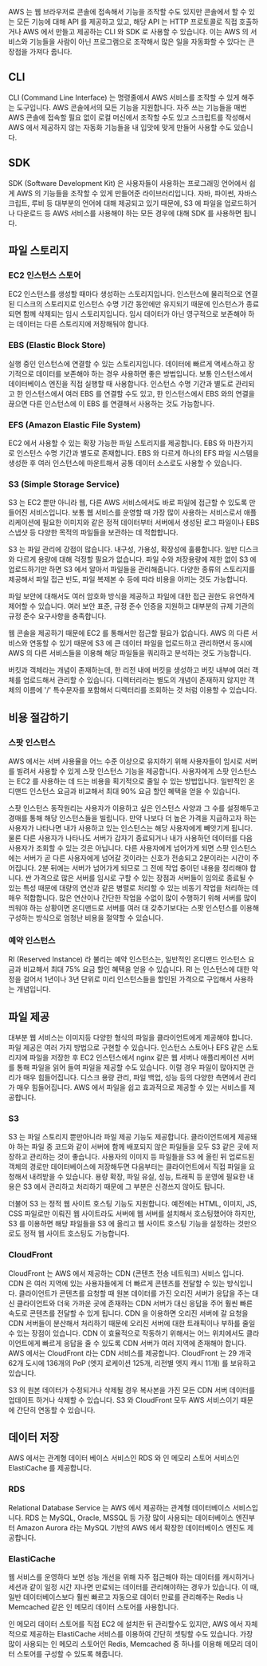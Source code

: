 AWS 는 웹 브라우저로 콘솔에 접속해서 기능을 조작할 수도 있지만 콘솔에서 할 수 있는 모든 기능에 대해 API 를 제공하고 있고, 해당 API 는 HTTP 프로토콜로 직접 호출하거나 AWS 에서 만들고 제공하는 CLI 와 SDK 로 사용할 수 있습니다. 이는 AWS 의 서비스와 기능들을 사람이 아닌 프로그램으로 조작해서 많은 일을 자동화할 수 있다는 큰 장점을 가져다 줍니다. 

## CLI
CLI (Command Line Interface) 는 명령줄에서 AWS 서비스를 조작할 수 있게 해주는 도구입니다. AWS 콘솔에서의 모든 기능을 지원합니다. 자주 쓰는 기능들을 매번 AWS 콘솔에 접속할 필요 없이 로컬 머신에서 조작할 수도 있고 스크립트를 작성해서 AWS 에서 제공하지 않는 자동화 기능들을 내 입맛에 맞게 만들어 사용할 수도 있습니다. 

## SDK
SDK (Software Development Kit) 은 사용자들이 사용하는 프로그래밍 언어에서 쉽게 AWS 의 기능들을 조작할 수 있게 만들어준 라이브러리입니다. 자바, 파이썬, 자바스크립트, 루비 등 대부분의 언어에 대해 제공되고 있기 때문에, S3 에 파일을 업로드하거나 다운로드 등 AWS 서비스를 사용해야 하는 모든 경우에 대해 SDK 를 사용하면 됩니다. 

## 파일 스토리지

### EC2 인스턴스 스토어
EC2 인스턴스를 생성할 때마다 생성하는 스토리지입니다. 인스턴스에 물리적으로 연결된 디스크의 스토리지로 인스턴스 수명 기간 동안에만 유지되기 때문에 인스턴스가 종료되면 함께 삭제되는 임시 스토리지입니다. 임시 데이터가 아닌 영구적으로 보존해야 하는 데이터는 다른 스토리지에 저장해둬야 합니다.

### EBS (Elastic Block Store)
실행 중인 인스턴스에 연결할 수 있는 스토리지입니다. 데이터에 빠르게 액세스하고 장기적으로 데이터를 보존해야 하는 경우 사용하면 좋은 방법입니다. 보통 인스턴스에서 데이터베이스 엔진을 직접 실행할 때 사용합니다. 인스턴스 수명 기간과 별도로 관리되고 한 인스턴스에서 여러 EBS 를 연결할 수도 있고, 한 인스턴스에서 EBS 와의 연결을 끊으면 다른 인스턴스에 이 EBS 를 연결해서 사용하는 것도 가능합니다. 

### EFS (Amazon Elastic File System)
EC2 에서 사용할 수 있는 확장 가능한 파일 스토리지를 제공합니다. EBS 와 마찬가지로 인스턴스 수명 기간과 별도로 존재합니다. EBS 와 다르게 하나의 EFS 파일 시스템을 생성한 후 여러 인스턴스에 마운트해서 공통 데이터 소스로도 사용할 수 있습니다. 

### S3 (Simple Storage Service)
S3 는 EC2 뿐만 아니라 웹, 다른 AWS 서비스에서도 바로 파일에 접근할 수 있도록 만들어진 서비스입니다. 보통 웹 서비스를 운영할 때 가장 많이 사용하는 서비스로서 애플리케이션에 필요한 이미지와 같은 정적 데이터부터 서버에서 생성된 로그 파일이나 EBS 스냅샷 등 다양한 목적의 파일들을 보관하는 데 적합합니다. 

S3 는 파일 관리에 강점이 많습니다. 내구성, 가용성, 확장성에 훌륭합니다. 일반 디스크와 다르게 용량에 대해 걱정할 필요가 없습니다. 파일 수와 저장용량에 제한 없이 S3 에 업로드하기만 하면 S3 에서 알아서 파일들을 관리해줍니다. 다양한 종류의 스토리지를 제공해서 파일 접근 빈도, 파일 복제본 수 등에 따라 비용을 아끼는 것도 가능합니다.

파일 보안에 대해서도 여러 암호화 방식을 제공하고 파일에 대한 접근 권한도 유연하게 제어할 수 있습니다. 여러 보안 표준, 규정 준수 인증을 지원하고 대부분의 규제 기관의 규정 준수 요구사항을 충족합니다. 

웹 콘솔을 제공하기 때문에 EC2 를 통해서만 접근할 필요가 없습니다. AWS 의 다른 서비스와 연동할 수 있기 때문에 S3 에 큰 데이터 파일을 업로드하고 관리하면서 동시에 AWS 의 다른 서비스들을 이용해 해당 파일들을 쿼리하고 분석하는 것도 가능합니다. 

버킷과 객체라는 개념이 존재하는데, 한 리전 내에 버킷을 생성하고 버킷 내부에 여러 객체를 업로드해서 관리할 수 있습니다. 디렉터리라는 별도의 개념이 존재하지 않지만 객체의 이름에 '/' 특수문자를 포함해서 디렉터리를 조회하는 것 처럼 이용할 수 있습니다. 

## 비용 절감하기

### 스팟 인스턴스
AWS 에서는 서버 사용율을 어느 수준 이상으로 유지하기 위해 사용자들이 임시로 서버를 빌려서 사용할 수 있게 스팟 인스턴스 기능을 제공합니다. 사용자에게 스팟 인스턴스는 EC2 를 사용하는 데 드는 비용을 획기적으로 줄일 수 있는 방법입니다. 일반적인 온디맨드 인스턴스 요금과 비교해서 최대 90% 요금 할인 혜택을 얻을 수 있습니다.

스팟 인스턴스 동작원리는 사용자가 이용하고 싶은 인스턴스 사양과 그 수를 설정해두고 경매를 통해 해당 인스턴스들을 빌립니다. 만약 나보다 더 높은 가격을 지급하고자 하는 사용자가 나타나면 내가 사용하고 있는 인스턴스는 해당 사용자에게 빼앗기게 됩니다. 물론 다른 사용자가 나타나도 서버가 갑자기 종료되거나 내가 사용하던 데이터를 다음 사용자가 조회할 수 있는 것은 아닙니다. 다른 사용자에게 넘어가게 되면 스팟 인스턴스에는 서버가 곧 다른 사용자에게 넘어갈 것이라는 신호가 전송되고 2분이라는 시간이 주어집니다. 2분 뒤에는 서버가 넘어가게 되므로 그 전에 작업 중이던 내용을 정리해야 합니다. 싼 가격으로 많은 서버를 임시로 구할 수 있는 장점과 서버들이 임의로 종료될 수 있는 특성 때문에 대량의 연산과 같은 병렬로 처리할 수 있는 비동기 작업을 처리하는 데 매우 적합합니다. 많은 연산이나 간단한 작업을 수없이 많이 수행하기 위해 서버를 많이 띄워야 하는 상황이면 온디맨드로 서버를 여러 대 갖추기보다는 스팟 인스턴스를 이용해 구성하는 방식으로 엄청난 비용을 절약할 수 있습니다. 

### 예약 인스턴스
RI (Reserved Instance) 라 불리는 예약 인스턴스는, 일반적인 온디맨드 인스턴스 요금과 비교해서 최대 75% 요금 할인 혜택을 얻을 수 있습니다. RI 는 인스턴스에 대한 약정을 걸어서 1년이나 3년 단위로 미리 인스턴스들을 할인된 가격으로 구입해서 사용하는 개념입니다. 

## 파일 제공
대부분 웹 서비스는 이미지등 다양한 형식의 파일을 클라이언트에게 제공해야 합니다. 파일 제공은 여러 가지 방법으로 구현할 수 있습니다. 인스턴스 스토어나 EFS 같은 스토리지에 파일을 저장한 후 EC2 인스턴스에서 nginx 같은 웹 서버나 애플리케이션 서버를 통해 파일을 읽어 들여 파일을 제공할 수도 있습니다. 이럴 경우 파일이 많아지면 관리가 매우 힘들어집니다. 디스크 용량 관리, 파일 백업, 성능 등의 다양한 측면에서 관리가 매우 힘들어집니다. AWS 에서 파일을 쉽고 효과적으로 제공할 수 있는 서비스를 제공합니다. 

### S3
S3 는 파일 스토리지 뿐만아니라 파일 제공 기능도 제공합니다. 클라이언트에게 제공돼야 하는 파일 중 코드와 같이 서버에 함께 배포되지 않은 파일들을 모두 S3 같은 곳에 저장하고 관리하는 것이 좋습니다. 사용자의 이미지 등 파일들을 S3 에 올린 뒤 업로드된 객체의 경로만 데이터베이스에 저장해두면 다음부터는 클라이언트에서 직접 파일을 요청해서 내려받을 수 있습니다. 용량 확장, 파일 유실, 성능, 트래픽 등 운영에 필요한 내용은 S3 에서 관리하고 처리하기 때문에 그 부분은 신경쓰지 않아도 됩니다. 

더불어 S3 는 정적 웹 사이트 호스팅 기능도 지원합니다. 예전에는 HTML, 이미지, JS, CSS 파일로만 이뤄진 웹 사이트라도 서버에 웹 서버를 설치해서 호스팅했어야 하지만, S3 를 이용하면 해당 파일들을 S3 에 올리고 웹 사이트 호스팅 기능을 설정하는 것만으로도 정적 웹 사이트 호스팅도 가능합니다. 

### CloudFront
CloudFront 는 AWS 에서 제공하는 CDN (콘텐츠 전송 네트워크) 서비스 입니다. CDN 은 여러 지역에 있는 사용자들에게 더 빠르게 콘텐츠를 전달할 수 있는 방식입니다. 클라이언트가 콘텐츠를 요청할 때 원본 데이터를 가진 오리진 서버가 응답을 주는 대신 클라이언트와 더욱 가까운 곳에 존재하는 CDN 서버가 대신 응답을 주어 훨씬 빠른 속도로 콘텐츠를 전달할 수 있게 됩니다. CDN 을 이용하면 오리진 서버에 갈 요청을 CDN 서버들이 분산해서 처리하기 때문에 오리진 서버에 대한 트래픽이나 부하를 줄일 수 있는 장점이 있습니다. CDN 이 효율적으로 작동하기 위해서는 어느 위치에서도 클라이언트에게 빠르게 응답을 줄 수 있도록 CDN 서버가 여러 지역에 존재해야 합니다. AWS 에서는 CloudFront 라는 CDN 서비스를 제공합니다. CloudFront 는 29 개국 62개 도시에 136개의 PoP (엣지 로케이션 125개, 리전별 엣지 캐시 11개) 를 보유하고 있습니다. 

S3 의 원본 데이터가 수정되거나 삭제될 경우 복사본을 가진 모든 CDN 서버 데이터를 업데이트 하거나 삭제할 수 있습니다. S3 와 CloudFront 모두 AWS 서비스이기 때문에 간단히 연동할 수 있습니다. 

## 데이터 저장

AWS 에서는 관계형 데이터 베이스 서비스인 RDS 와 인 메모리 스토어 서비스인 ElastiCache 를 제공합니다. 

### RDS
Relational Database Service 는 AWS 에서 제공하는 관계형 데이터베이스 서비스입니다. RDS 는 MySQL, Oracle, MSSQL 등 가장 많이 사용되는 데이터베이스 엔진부터 Amazon Aurora 라는 MySQL 기반의 AWS 에서 확장한 데이터베이스 엔진도 제공합니다. 

### ElastiCache
 웹 서비스를 운영하다 보면 성능 개선을 위해 자주 접근해야 하는 데이터를 캐시하거나 세션과 같이 일정 시간 지나면 만료되는 데이터를 관리해야하는 경우가 있습니다. 이 때, 일반 데이터베이스보다 훨씬 빠르고 자동으로 데이터 만료를 관리해주는 Redis 나 Memcached 같은 인 메모리 데이터 스토어를 사용합니다. 

인 메모리 데이터 스토어를 직접 EC2 에 설치한 뒤 관리할수도 있지만, AWS 에서 자체적으로 제공하는 ElastiCache 서비스를 이용하여 간단히 셋팅할 수도 있습니다. 가장 많이 사용되는 인 메모리 스토어인 Redis, Memcached 중 하나를 이용해 메모리 데이터 스토어를 구성할 수 있도록 해줍니다. 

<!--stackedit_data:
eyJoaXN0b3J5IjpbMTQ5MzgzOTc5OSw3OTM4OTQ4ODksMTI5Mj
Q4ODIxMywxMDc3MDk3NjIwLC0xOTAzNzA5MTE0LC0xMjQ0MzMx
MjY1LDkyMDg3MzI3NCwxMjA5NjAwMzMzLC0xNzg4OTU3MzkxXX
0=
-->